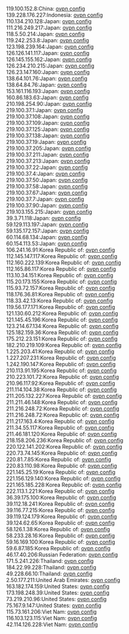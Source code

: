 119.100.152.8:China: [ovpn config](vpn/119_100_152_8.ovpn)  
139.228.176.227:Indonesia: [ovpn config](vpn/139_228_176_227.ovpn)  
110.134.210.128:Japan: [ovpn config](vpn/110_134_210_128.ovpn)  
111.216.249.217:Japan: [ovpn config](vpn/111_216_249_217.ovpn)  
118.5.50.214:Japan: [ovpn config](vpn/118_5_50_214.ovpn)  
119.242.253.8:Japan: [ovpn config](vpn/119_242_253_8.ovpn)  
123.198.239.164:Japan: [ovpn config](vpn/123_198_239_164.ovpn)  
126.126.141.117:Japan: [ovpn config](vpn/126_126_141_117.ovpn)  
126.145.155.162:Japan: [ovpn config](vpn/126_145_155_162.ovpn)  
126.234.210.215:Japan: [ovpn config](vpn/126_234_210_215.ovpn)  
126.23.147.160:Japan: [ovpn config](vpn/126_23_147_160.ovpn)  
138.64.101.76:Japan: [ovpn config](vpn/138_64_101_76.ovpn)  
138.64.84.76:Japan: [ovpn config](vpn/138_64_84_76.ovpn)  
153.161.116.193:Japan: [ovpn config](vpn/153_161_116_193.ovpn)  
160.86.183.63:Japan: [ovpn config](vpn/160_86_183_63.ovpn)  
210.198.254.90:Japan: [ovpn config](vpn/210_198_254_90.ovpn)  
219.100.37.1:Japan: [ovpn config](vpn/219_100_37_1.ovpn)  
219.100.37.108:Japan: [ovpn config](vpn/219_100_37_108.ovpn)  
219.100.37.109:Japan: [ovpn config](vpn/219_100_37_109.ovpn)  
219.100.37.125:Japan: [ovpn config](vpn/219_100_37_125.ovpn)  
219.100.37.138:Japan: [ovpn config](vpn/219_100_37_138.ovpn)  
219.100.37.19:Japan: [ovpn config](vpn/219_100_37_19.ovpn)  
219.100.37.205:Japan: [ovpn config](vpn/219_100_37_205.ovpn)  
219.100.37.211:Japan: [ovpn config](vpn/219_100_37_211.ovpn)  
219.100.37.213:Japan: [ovpn config](vpn/219_100_37_213.ovpn)  
219.100.37.22:Japan: [ovpn config](vpn/219_100_37_22.ovpn)  
219.100.37.4:Japan: [ovpn config](vpn/219_100_37_4.ovpn)  
219.100.37.50:Japan: [ovpn config](vpn/219_100_37_50.ovpn)  
219.100.37.58:Japan: [ovpn config](vpn/219_100_37_58.ovpn)  
219.100.37.67:Japan: [ovpn config](vpn/219_100_37_67.ovpn)  
219.100.37.7:Japan: [ovpn config](vpn/219_100_37_7.ovpn)  
219.100.37.90:Japan: [ovpn config](vpn/219_100_37_90.ovpn)  
219.103.155.215:Japan: [ovpn config](vpn/219_103_155_215.ovpn)  
39.3.71.118:Japan: [ovpn config](vpn/39_3_71_118.ovpn)  
59.129.113.197:Japan: [ovpn config](vpn/59_129_113_197.ovpn)  
59.135.172.157:Japan: [ovpn config](vpn/59_135_172_157.ovpn)  
60.114.68.134:Japan: [ovpn config](vpn/60_114_68_134.ovpn)  
60.154.113.53:Japan: [ovpn config](vpn/60_154_113_53.ovpn)  
106.241.16.91:Korea Republic of: [ovpn config](vpn/106_241_16_91.ovpn)  
112.145.147.117:Korea Republic of: [ovpn config](vpn/112_145_147_117.ovpn)  
112.160.222.139:Korea Republic of: [ovpn config](vpn/112_160_222_139.ovpn)  
112.165.86.117:Korea Republic of: [ovpn config](vpn/112_165_86_117.ovpn)  
113.10.34.151:Korea Republic of: [ovpn config](vpn/113_10_34_151.ovpn)  
115.20.173.155:Korea Republic of: [ovpn config](vpn/115_20_173_155.ovpn)  
115.93.72.157:Korea Republic of: [ovpn config](vpn/115_93_72_157.ovpn)  
118.176.36.81:Korea Republic of: [ovpn config](vpn/118_176_36_81.ovpn)  
118.33.42.13:Korea Republic of: [ovpn config](vpn/118_33_42_13.ovpn)  
119.56.177.171:Korea Republic of: [ovpn config](vpn/119_56_177_171.ovpn)  
121.130.60.212:Korea Republic of: [ovpn config](vpn/121_130_60_212.ovpn)  
121.145.45.196:Korea Republic of: [ovpn config](vpn/121_145_45_196.ovpn)  
123.214.67.134:Korea Republic of: [ovpn config](vpn/123_214_67_134.ovpn)  
125.182.159.36:Korea Republic of: [ovpn config](vpn/125_182_159_36.ovpn)  
175.212.23.151:Korea Republic of: [ovpn config](vpn/175_212_23_151.ovpn)  
182.210.219.109:Korea Republic of: [ovpn config](vpn/182_210_219_109.ovpn)  
1.225.203.41:Korea Republic of: [ovpn config](vpn/1_225_203_41.ovpn)  
1.227.207.231:Korea Republic of: [ovpn config](vpn/1_227_207_231.ovpn)  
1.242.190.147:Korea Republic of: [ovpn config](vpn/1_242_190_147.ovpn)  
210.113.91.195:Korea Republic of: [ovpn config](vpn/210_113_91_195.ovpn)  
210.223.101.72:Korea Republic of: [ovpn config](vpn/210_223_101_72.ovpn)  
210.96.117.92:Korea Republic of: [ovpn config](vpn/210_96_117_92.ovpn)  
211.114.104.38:Korea Republic of: [ovpn config](vpn/211_114_104_38.ovpn)  
211.205.132.227:Korea Republic of: [ovpn config](vpn/211_205_132_227.ovpn)  
211.211.46.148:Korea Republic of: [ovpn config](vpn/211_211_46_148.ovpn)  
211.216.248.72:Korea Republic of: [ovpn config](vpn/211_216_248_72.ovpn)  
211.216.248.72:Korea Republic of: [ovpn config](vpn/211_216_248_72.ovpn)  
211.217.163.4:Korea Republic of: [ovpn config](vpn/211_217_163_4.ovpn)  
211.34.55.117:Korea Republic of: [ovpn config](vpn/211_34_55_117.ovpn)  
211.46.181.120:Korea Republic of: [ovpn config](vpn/211_46_181_120.ovpn)  
218.158.206.236:Korea Republic of: [ovpn config](vpn/218_158_206_236.ovpn)  
220.122.141.202:Korea Republic of: [ovpn config](vpn/220_122_141_202.ovpn)  
220.73.74.145:Korea Republic of: [ovpn config](vpn/220_73_74_145.ovpn)  
220.81.7.85:Korea Republic of: [ovpn config](vpn/220_81_7_85.ovpn)  
220.83.110.98:Korea Republic of: [ovpn config](vpn/220_83_110_98.ovpn)  
221.145.25.19:Korea Republic of: [ovpn config](vpn/221_145_25_19.ovpn)  
221.156.129.140:Korea Republic of: [ovpn config](vpn/221_156_129_140.ovpn)  
221.165.185.228:Korea Republic of: [ovpn config](vpn/221_165_185_228.ovpn)  
222.113.1.221:Korea Republic of: [ovpn config](vpn/222_113_1_221.ovpn)  
36.39.175.100:Korea Republic of: [ovpn config](vpn/36_39_175_100.ovpn)  
39.112.18.241:Korea Republic of: [ovpn config](vpn/39_112_18_241.ovpn)  
39.116.77.215:Korea Republic of: [ovpn config](vpn/39_116_77_215.ovpn)  
39.119.124.179:Korea Republic of: [ovpn config](vpn/39_119_124_179.ovpn)  
39.124.62.65:Korea Republic of: [ovpn config](vpn/39_124_62_65.ovpn)  
58.126.1.38:Korea Republic of: [ovpn config](vpn/58_126_1_38.ovpn)  
58.233.28.16:Korea Republic of: [ovpn config](vpn/58_233_28_16.ovpn)  
59.16.169.100:Korea Republic of: [ovpn config](vpn/59_16_169_100.ovpn)  
59.6.87.185:Korea Republic of: [ovpn config](vpn/59_6_87_185.ovpn)  
46.17.40.206:Russian Federation: [ovpn config](vpn/46_17_40_206.ovpn)  
171.5.241.226:Thailand: [ovpn config](vpn/171_5_241_226.ovpn)  
184.22.99.228:Thailand: [ovpn config](vpn/184_22_99_228.ovpn)  
49.228.66.10:Thailand: [ovpn config](vpn/49_228_66_10.ovpn)  
2.50.177.211:United Arab Emirates: [ovpn config](vpn/2_50_177_211.ovpn)  
163.182.174.159:United States: [ovpn config](vpn/163_182_174_159.ovpn)  
173.198.248.39:United States: [ovpn config](vpn/173_198_248_39.ovpn)  
73.219.210.96:United States: [ovpn config](vpn/73_219_210_96.ovpn)  
75.167.9.147:United States: [ovpn config](vpn/75_167_9_147.ovpn)  
115.73.161.206:Viet Nam: [ovpn config](vpn/115_73_161_206.ovpn)  
116.103.123.115:Viet Nam: [ovpn config](vpn/116_103_123_115.ovpn)  
42.114.126.228:Viet Nam: [ovpn config](vpn/42_114_126_228.ovpn)  

